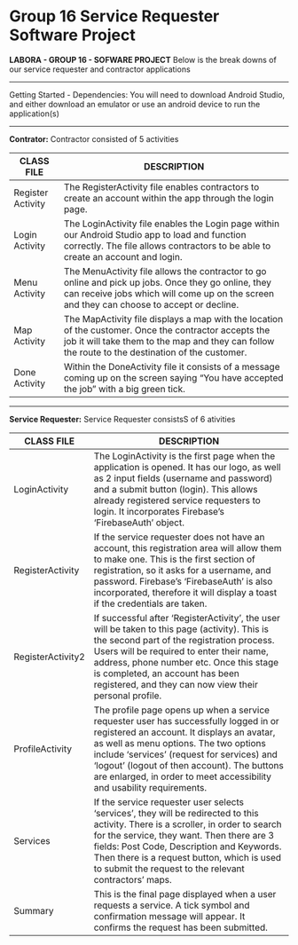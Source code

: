 # Group 16 Service Requester Software Project 

**LABORA - GROUP 16 - SOFWARE PROJECT**
Below is the break downs of our service requester and contractor applications

______________________________________

Getting Started - Dependencies:
You will need to download Android Studio, and either download an emulator or use an android device to run the application(s)

______________________________________

**Contrator:**
Contractor consisted of 5 activities

| **CLASS FILE** | **DESCRIPTION** |
| --- | --- |
| Register Activity | The RegisterActivity file enables contractors to create an account within the app through the login page.  | 
| Login Activity | The LoginActivity file enables the Login page within our Android Studio app to load and function correctly. The file allows contractors to be able to create an account and login. | 
| Menu Activity | The MenuActivity file allows the contractor to go online and pick up jobs. Once they go online, they can receive jobs which will come up on the screen and they can choose to accept or decline.| 
| Map Activity | The MapActivity file displays a map with the location of the customer. Once the contractor accepts the job it will take them to the map and they can follow the route to the destination of the customer. |
| Done Activity | Within the DoneActivity file it consists of a message coming up on the screen saying “You have accepted the job” with a big green tick. |


_______________________________________

**Service Requester:**
Service Requester consistsS of 6 ativities

| **CLASS FILE** | **DESCRIPTION** |
| --- | --- |  
| LoginActivity | The LoginActivity is the first page when the application is opened. It has our logo, as well as 2 input fields (username and password) and a submit button (login). This allows already registered service requesters to login. It incorporates Firebase’s ‘FirebaseAuth’ object. |
| RegisterActivity | If the service requester does not have an account, this registration area will allow them to make one. This is the first section of registration, so it asks for a username, and password. Firebase’s ‘FirebaseAuth’ is also incorporated, therefore it will display a toast if the credentials are taken. |
| RegisterActivity2 | If successful after ‘RegisterActivity’, the user will be taken to this page (activity). This is the second part of the registration process. Users will be required to enter their name, address, phone number etc. Once this stage is completed, an account has been registered, and they can now view their personal profile. |
| ProfileActivity | The profile page opens up when a service requester user has successfully logged in or registered an account. It displays an avatar, as well as menu options. The two options include ‘services’ (request for services) and ‘logout’ (logout of then account). The buttons are enlarged, in order to meet accessibility and usability requirements.  |
| Services | If the service requester user selects ‘services’, they will be redirected to this activity. There is a scroller, in order to search for the service, they want. Then there are 3 fields: Post Code, Description and Keywords. Then there is a request button, which is used to submit the request to the relevant contractors’ maps. |
| Summary | This is the final page displayed when a user requests a service. A tick symbol and confirmation message will appear. It confirms the request has been submitted. |


